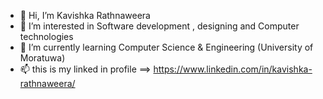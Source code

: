- 👋 Hi, I’m Kavishka Rathnaweera
- 👀 I’m interested in Software development , designing and Computer technologies
- 🌱 I’m currently learning Computer Science & Engineering (University of Moratuwa)
- 📫 this is my linked in profile ==> https://www.linkedin.com/in/kavishka-rathnaweera/

<!---
KavishkaRathnaweera/KavishkaRathnaweera is a ✨ special ✨ repository because its `README.md` (this file) appears on your GitHub profile.
You can click the Preview link to take a look at your changes.
--->
